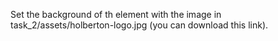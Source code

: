 Set the background of th element with the image in task_2/assets/holberton-logo.jpg (you can download this link).
